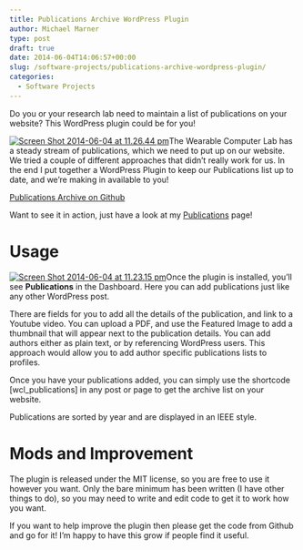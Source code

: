 ```yaml
---
title: Publications Archive WordPress Plugin
author: Michael Marner
type: post
draft: true
date: 2014-06-04T14:06:57+00:00
slug: /software-projects/publications-archive-wordpress-plugin/
categories:
  - Software Projects
---
```


Do you or your research lab need to maintain a list of publications on your website? This WordPress plugin could be for you!

<!--more-->

[<img loading="lazy" class="alignright wp-image-636 size-medium" src="../wp-content/uploads/2014/06/Screen-Shot-2014-06-04-at-11.26.44-pm-300x194.png" alt="Screen Shot 2014-06-04 at 11.26.44 pm" width="300" height="194" srcset="https://www.20papercups.net/wp-content/uploads/2014/06/Screen-Shot-2014-06-04-at-11.26.44-pm-300x194.png 300w, https://www.20papercups.net/wp-content/uploads/2014/06/Screen-Shot-2014-06-04-at-11.26.44-pm.png 814w" sizes="(max-width: 300px) 100vw, 300px" />][1]The Wearable Computer Lab has a steady stream of publications, which we need to put up on our website. We tried a couple of different approaches that didn&#8217;t really work for us. In the end I put together a WordPress Plugin to keep our Publications list up to date, and we&#8217;re making in available to you!

<a href="https://github.com/WearableComputerLab/WordpressPublications" target="_blank">Publications Archive on Github</a>

Want to see it in action, just have a look at my <a title="Publications" href="../publications/" target="_blank">Publications</a> page!

# Usage

[<img loading="lazy" class="alignright wp-image-634 size-medium" src="../wp-content/uploads/2014/06/Screen-Shot-2014-06-04-at-11.23.15-pm-300x262.png" alt="Screen Shot 2014-06-04 at 11.23.15 pm" width="300" height="262" srcset="https://www.20papercups.net/wp-content/uploads/2014/06/Screen-Shot-2014-06-04-at-11.23.15-pm-300x262.png 300w, https://www.20papercups.net/wp-content/uploads/2014/06/Screen-Shot-2014-06-04-at-11.23.15-pm.png 776w" sizes="(max-width: 300px) 100vw, 300px" />][2]Once the plugin is installed, you&#8217;ll see **Publications** in the Dashboard. Here you can add publications just like any other WordPress post.

There are fields for you to add all the details of the publication, and link to a Youtube video. You can upload a PDF, and use the Featured Image to add a thumbnail that will appear next to the publication details. You can add authors either as plain text, or by referencing WordPress users. This approach would allow you to add author specific publications lists to profiles.

Once you have your publications added, you can simply use the shortcode [wcl_publications] in any post or page to get the archive list on your website.

Publications are sorted by year and are displayed in an IEEE style.

# Mods and Improvement

The plugin is released under the MIT license, so you are free to use it however you want. Only the bare minimum has been written (I have other things to do), so you may need to write and edit code to get it to work how you want.

If you want to help improve the plugin then please get the code from Github and go for it! I&#8217;m happy to have this grow if people find it useful.

[1]: ../wp-content/uploads/2014/06/Screen-Shot-2014-06-04-at-11.26.44-pm.png
[2]: ../wp-content/uploads/2014/06/Screen-Shot-2014-06-04-at-11.23.15-pm.png
